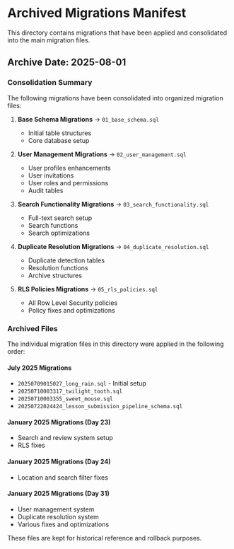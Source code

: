 # Archived Migrations Manifest

This directory contains migrations that have been applied and consolidated into the main migration files.

## Archive Date: 2025-08-01

### Consolidation Summary

The following migrations have been consolidated into organized migration files:

1. **Base Schema Migrations** → `01_base_schema.sql`
   - Initial table structures
   - Core database setup

2. **User Management Migrations** → `02_user_management.sql`
   - User profiles enhancements
   - User invitations
   - User roles and permissions
   - Audit tables

3. **Search Functionality Migrations** → `03_search_functionality.sql`
   - Full-text search setup
   - Search functions
   - Search optimizations

4. **Duplicate Resolution Migrations** → `04_duplicate_resolution.sql`
   - Duplicate detection tables
   - Resolution functions
   - Archive structures

5. **RLS Policies Migrations** → `05_rls_policies.sql`
   - All Row Level Security policies
   - Policy fixes and optimizations

### Archived Files

The individual migration files in this directory were applied in the following order:

#### July 2025 Migrations
- `20250709015027_long_rain.sql` - Initial setup
- `20250710003317_twilight_tooth.sql`
- `20250710003355_sweet_mouse.sql`
- `20250722024424_lesson_submission_pipeline_schema.sql`

#### January 2025 Migrations (Day 23)
- Search and review system setup
- RLS fixes

#### January 2025 Migrations (Day 24)
- Location and search filter fixes

#### January 2025 Migrations (Day 31)
- User management system
- Duplicate resolution system
- Various fixes and optimizations

These files are kept for historical reference and rollback purposes.